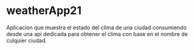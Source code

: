 # weatherApp21
Aplicacion que muestra el estado del clima de una ciudad consumiendo desde una api dedicada para obtener el clima con base en el nombre de culquier ciudad. 

